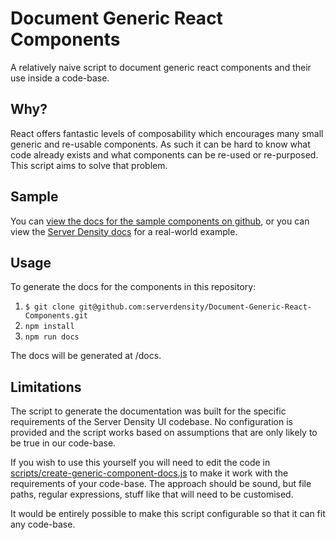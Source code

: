 # Document Generic React Components

A relatively naive script to document generic react components and their use inside a code-base.  

## Why?

React offers fantastic levels of composability which encourages many small generic and re-usable components.  As such it can be hard to know what code already exists and what components can be re-used or re-purposed.  This script aims to solve that problem.

## Sample

You can [view the docs for the sample components on github](https://github.com/serverdensity/Document-Generic-React-Components/blob/master/docs/generic-components.md), or you can view the [Server Density docs](https://github.com/serverdensity/Document-Generic-React-Components/blob/master/docs/sample/server-density-docs.md) for a real-world example.

## Usage

To generate the docs for the components in this repository:

1. `$ git clone git@github.com:serverdensity/Document-Generic-React-Components.git`
2. `npm install`
3. `npm run docs`

The docs will be generated at /docs.

## Limitations

The script to generate the documentation was built for the specific requirements of the Server Density UI codebase.  No configuration is provided and the script works based on assumptions that are only likely to be true in our code-base.

If you wish to use this yourself you will need to edit the code in [scripts/create-generic-component-docs.js](https://github.com/serverdensity/Document-Generic-React-Components/blob/master/scripts/create-generic-component-docs.js) to make it work with the requirements of your code-base.  The approach should be sound, but file paths, regular expressions, stuff like that will need to be customised.

It would be entirely possible to make this script configurable so that it can fit any code-base.
